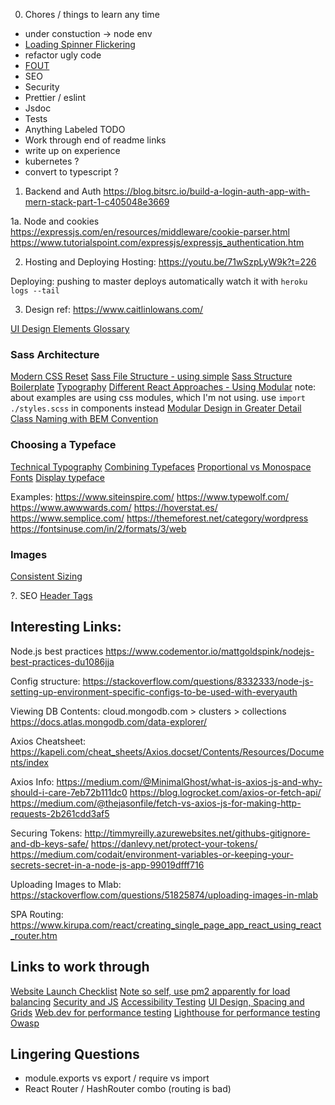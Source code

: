 0. Chores / things to learn any time
- under constuction -> node env
- [Loading Spinner Flickering](https://blog.bitsrc.io/a-brief-history-of-flickering-spinners-c9eecd6053)
- refactor ugly code
- [FOUT](https://css-tricks.com/fout-foit-foft/)
- SEO
- Security
- Prettier / eslint
- Jsdoc
- Tests
- Anything Labeled TODO
- Work through end of readme links
- write up on experience
- kubernetes ?
- convert to typescript ?

1. Backend and Auth
https://blog.bitsrc.io/build-a-login-auth-app-with-mern-stack-part-1-c405048e3669

1a. Node and cookies
https://expressjs.com/en/resources/middleware/cookie-parser.html
https://www.tutorialspoint.com/expressjs/expressjs_authentication.htm

2. Hosting and Deploying
Hosting:
https://youtu.be/71wSzpLyW9k?t=226

Deploying:
pushing to master deploys automatically
watch it with `heroku logs --tail`

3. Design
ref: https://www.caitlinlowans.com/

[UI Design Elements Glossary](https://careerfoundry.com/en/blog/ui-design/ui-element-glossary/)

### Sass Architecture
[Modern CSS Reset](https://dev.to/hankchizljaw/a-modern-css-reset-6p3)
[Sass File Structure - using simple](https://itnext.io/structuring-your-sass-projects-c8d41fa55ed4)
[Sass Structure Boilerplate](https://github.com/HugoGiraudel/sass-boilerplate/blob/master/stylesheets/main.scss)
[Typography](https://internetingishard.com/html-and-css/web-typography/)
[Different React Approaches - Using Modular](https://alligator.io/react/react-css/)
note: about examples are using css modules, which I'm not using. use `import ./styles.scss` in components instead
[Modular Design in Greater Detail](https://medium.com/@markmuskardin/intro-to-css-architecture-for-react-apps-da0ec1753c86)
[Class Naming with BEM Convention](http://getbem.com/naming/)

### Choosing a Typeface
[Technical Typography](https://www.smashingmagazine.com/2011/03/technical-web-typography-guidelines-and-techniques/#tt-face)
[Combining Typefaces](https://www.smashingmagazine.com/2010/11/best-practices-of-combining-typefaces/)
[Proportional vs Monospace Fonts](https://www.techwalla.com/articles/proportional-vs-monospace-fonts)
[Display typeface](https://en.wikipedia.org/wiki/Display_typeface)

Examples:
https://www.siteinspire.com/
https://www.typewolf.com/
https://www.awwwards.com/
https://hoverstat.es/
https://www.semplice.com/
https://themeforest.net/category/wordpress
https://fontsinuse.com/in/2/formats/3/web

### Images
[Consistent Sizing](https://www.sitepoint.com/maintain-image-aspect-ratios-responsive-web-design/)

?. SEO
[Header Tags](https://www.hobo-web.co.uk/headers/)

## Interesting Links:
Node.js best practices
https://www.codementor.io/mattgoldspink/nodejs-best-practices-du1086jja

Config structure:
https://stackoverflow.com/questions/8332333/node-js-setting-up-environment-specific-configs-to-be-used-with-everyauth

Viewing DB Contents:
cloud.mongodb.com > clusters > collections
https://docs.atlas.mongodb.com/data-explorer/

Axios Cheatsheet:
https://kapeli.com/cheat_sheets/Axios.docset/Contents/Resources/Documents/index

Axios Info:
https://medium.com/@MinimalGhost/what-is-axios-js-and-why-should-i-care-7eb72b111dc0
https://blog.logrocket.com/axios-or-fetch-api/
https://medium.com/@thejasonfile/fetch-vs-axios-js-for-making-http-requests-2b261cdd3af5

Securing Tokens:
http://timmyreilly.azurewebsites.net/githubs-gitignore-and-db-keys-safe/
https://danlevy.net/protect-your-tokens/
https://medium.com/codait/environment-variables-or-keeping-your-secrets-secret-in-a-node-js-app-99019dfff716

Uploading Images to Mlab:
https://stackoverflow.com/questions/51825874/uploading-images-in-mlab

SPA Routing:
https://www.kirupa.com/react/creating_single_page_app_react_using_react_router.htm

## Links to work through
[Website Launch Checklist](https://github.com/greghub/website-launch-checklist)
[Note so self, use pm2 apparently for load balancing](https://pm2.keymetrics.io/)
[Security and JS](https://it.toolbox.com/blogs/manjunathmatathamana/how-to-secure-your-frontend-javascript-code-against-vulnerabilities-and-attacks-030119)
[Accessibility Testing](https://www.matuzo.at/blog/beyond-automatic-accessibility-testing-6-things-i-check-on-every-website-i-build/)
[UI Design, Spacing and Grids](https://medium.com/design-with-figma/everything-you-need-to-know-as-a-ui-designer-about-spacing-layout-grids-2bc269e12321)
[Web.dev for performance testing](https://web.dev/)
[Lighthouse for performance testing](https://developers.google.com/web/tools/lighthouse)
[Owasp](https://www.owasp.org/index.php/Main_Page)

## Lingering Questions
- module.exports vs export / require vs import
- React Router / HashRouter combo (routing is bad)

